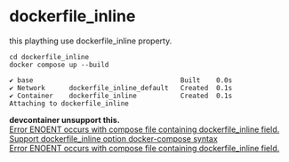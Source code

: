 # dockerfile_inline
this plaything use dockerfile_inline property.  
  
    cd dockerfile_inline
    docker compose up --build

    ✔ base                                     Built    0.0s 
    ✔ Network      dockerfile_inline_default   Created  0.1s 
    ✔ Container    dockerfile_inline           Created  0.1s 
    Attaching to dockerfile_inline


**devcontainer unsupport this.**  
[Error ENOENT occurs with compose file containing dockerfile_inline field.](https://github.com/devcontainers/cli/issues/765)  
[Support dockerfile_inline option docker-compose syntax](https://github.com/microsoft/vscode-remote-release/issues/8445)  
[Error ENOENT occurs with compose file containing dockerfile_inline field.](https://github.com/devcontainers/cli/issues/765)  